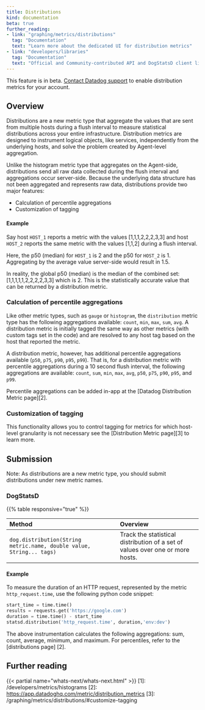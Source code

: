 ```yaml
---
title: Distributions
kind: documentation
beta: true
further_reading:
- link: "graphing/metrics/distributions"
  tag: "Documentation"
  text: "Learn more about the dedicated UI for distribution metrics"
- link: "developers/libraries"
  tag: "Documentation"
  text: "Official and Community-contributed API and DogStatsD client libraries"
---
```


<div class="alert alert-warning">	
This feature is in beta. <a href="https://docs.datadoghq.com/help/">Contact Datadog support</a> to enable distribution metrics for your account.	
</div>

## Overview

Distributions are a new metric type that aggregate the values that are sent from multiple hosts during a flush interval to measure statistical distributions across your entire infrastructure. Distribution metrics are designed to instrument logical objects, like services, independently from the underlying hosts, and solve the problem created by Agent-level aggregation.

Unlike the histogram metric type that aggregates on the Agent-side, distributions send all raw data collected during the flush interval and aggregations occur server-side. Because the underlying data structure has not been aggregated and represents raw data, distributions provide two major features:

* Calculation of percentile aggregations
* Customization of tagging

#### Example

Say host `HOST_1` reports a metric with the values [1,1,1,2,2,2,3,3] and host `HOST_2` reports the same metric with the values [1,1,2] during a flush interval.

Here, the p50 (median) for `HOST_1` is 2 and the p50 for `HOST_2` is 1.  Aggregating by the average value server-side would result in 1.5.

In reality, the global p50 (median) is the median of the combined set: [1,1,1,1,1,2,2,2,2,3,3] which is 2. This is the statistically accurate value that can be returned by a distribution metric.

### Calculation of percentile aggregations

Like other metric types, such as `gauge` or `histogram`, the  `distribution` metric type has the following aggregations available: `count`, `min`, `max`, `sum`, `avg`. A distribution metric is initially tagged the same way as other metrics (with custom tags set in the code) and are resolved to any host tag based on the host that reported the metric.

A distribution metric, however, has additional percentile aggregations available (`p50`, `p75`, `p90`, `p95`, `p99`). That is, for a distribution metric with percentile aggregations during a 10 second flush interval, the following aggregations are available: `count`, `sum`, `min`, `max`, `avg`, `p50`, `p75`, `p90`, `p95`, and `p99`.

Percentile aggregations can be added in-app at the [Datadog Distribution Metric page][2].

### Customization of tagging

This functionality allows you to control tagging for metrics for which host-level granularity is not necessary see the [Distribution Metric page][3] to learn more.

## Submission
Note: As distributions are a new metric type, you should submit distributions under new metric names.

### DogStatsD

{{% table responsive="true" %}}

| Method | Overview |
| :----- | :------- |
| `dog.distribution(String metric.name, double value, String... tags)` | Track the statistical distribution of a set of values over one or more hosts. |

#### Example

To measure the duration of an HTTP request, represented by the metric `http_request.time`, use the following python code snippet:

```python
start_time = time.time()
results = requests.get('https://google.com')
duration = time.time() - start_time
statsd.distribution('http_request.time', duration,'env:dev')
```

The above instrumentation calculates the following aggregations: sum, count, average, minimum, and maximum. For percentiles, refer to the [distributions page] [2].

## Further reading

{{< partial name="whats-next/whats-next.html" >}}
[1]: /developers/metrics/histograms
[2]: https://app.datadoghq.com/metric/distribution_metrics
[3]: /graphing/metrics/distributions/#customize-tagging

